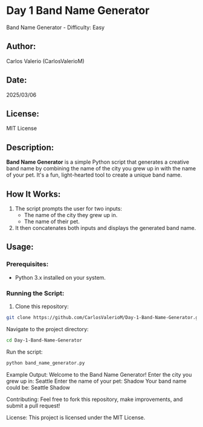 # Day 1 Band Name Generator
Band Name Generator - Difficulty: Easy
## Author:
Carlos Valerio (CarlosValerioM)

## Date:
2025/03/06

## License:
MIT License

## Description:
**Band Name Generator** is a simple Python script that generates a creative band name by combining the name of the city you grew up in with the name of your pet. It's a fun, light-hearted tool to create a unique band name.

## How It Works:
1. The script prompts the user for two inputs:
    - The name of the city they grew up in.
    - The name of their pet.
2. It then concatenates both inputs and displays the generated band name.

## Usage:

### Prerequisites:
- Python 3.x installed on your system.

### Running the Script:

1. Clone this repository:

```bash
git clone https://github.com/CarlosValerioM/Day-1-Band-Name-Generator.git
```
Navigate to the project directory:
```bash
cd Day-1-Band-Name-Generator
```
Run the script:
```bash
python band_name_generator.py
```
Example Output:
Welcome to the Band Name Generator!
Enter the city you grew up in: Seattle
Enter the name of your pet: Shadow
Your band name could be: Seattle Shadow

Contributing:
Feel free to fork this repository, make improvements, and submit a pull request!

License:
This project is licensed under the MIT License.
